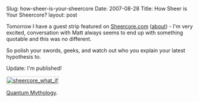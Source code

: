 Slug: how-sheer-is-your-sheercore
Date: 2007-08-28
Title: How Sheer is Your Sheercore?
layout: post

Tomorrow I have a guest strip featured on [Sheercore.com](http://sheercore.com) ([about](http://sheercore.com/about)) - I'm very excited, conversation with Matt always seems to end up with something quotable and this was no different.

So polish your swords, geeks, and watch out who you explain your latest hypothesis to.

Update: I'm published!

<a href="http://sheercore.com/2007/08/28/quantum-mythology/" title="Quantum Mythology"><img  alt="sheercore_what_if" class="at-xid-6a010534988cd3970b0120a5b36c6c970c " src="http://steveivy.typepad.com/.a/6a010534988cd3970b0120a5b36c6c970c-pi" style="padding:1px; border:1px solid #ccc;" /></a>

[Quantum Mythology](http://sheercore.com/2007/08/28/quantum-mythology/).
